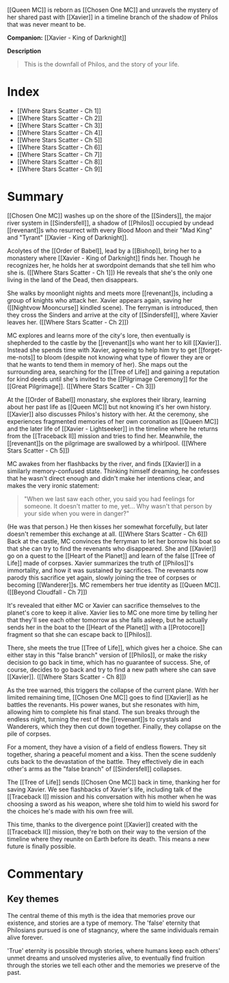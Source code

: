 [[Queen MC]] is reborn as [[Chosen One MC]] and unravels the mystery of her shared past with [[Xavier]] in a timeline branch of the shadow of Philos that was never meant to be.

**Companion:** [[Xavier - King of Darknight]]

**Description**
> This is the downfall of Philos, and the story of your life.

# Index
* [[Where Stars Scatter - Ch 1]]
* [[Where Stars Scatter - Ch 2]]
* [[Where Stars Scatter - Ch 3]]
* [[Where Stars Scatter - Ch 4]]
* [[Where Stars Scatter - Ch 5]]
* [[Where Stars Scatter - Ch 6]]
* [[Where Stars Scatter - Ch 7]]
* [[Where Stars Scatter - Ch 8]]
* [[Where Stars Scatter - Ch 9]]

# Summary

[[Chosen One MC]] washes up on the shore of the [[Sinders]], the major river system in [[Sindersfell]], a shadow of [[Philos]] occupied by undead [[revenant]]s who resurrect with every Blood Moon and their "Mad King" and "Tyrant" [[Xavier - King of Darknight]].

Acolytes of the [[Order of Babel]], lead by a [[Bishop]], bring her to a monastery where [[Xavier - King of Darknight]] finds her. Though he recognizes her, he holds her at swordpoint demands that she tell him who she is. ([[Where Stars Scatter - Ch 1]]) He reveals that she's the only one living in the land of the Dead, then disappears.

She walks by moonlight nights and meets more [[revenant]]s, including a group of knights who attack her. Xavier appears again, saving her ([[Nightvow Mooncurse]] kindled scene). The ferryman is introduced, then they cross the Sinders and arrive at the city of [[Sindersfell]], where Xavier leaves her. ([[Where Stars Scatter - Ch 2]])

MC explores and learns more of the city's lore, then eventually is shepherded to the castle by the [[revenant]]s who want her to kill [[Xavier]]. Instead she spends time with Xavier, agreeing to help him try to get [[forget-me-nots]] to bloom (despite not knowing what type of flower they are or that he wants to tend them in memory of her). She maps out the surrounding area, searching for the [[Tree of Life]] and gaining a reputation for kind deeds until she's invited to the [[Pilgrimage Ceremony]] for the [[Great Pilgrimage]]. ([[Where Stars Scatter - Ch 3]])

At the [[Order of Babel]] monastary, she explores their library, learning about her past life as [[Queen MC]] but not knowing it's her own history. [[Xavier]] also discusses Philos's history with her. At the ceremony, she experiences fragmented memories of her own coronation as [[Queen MC]] and the later life of [[Xavier - Lightseeker]] in the timeline where he returns from the [[Traceback II]] mission and tries to find her. Meanwhile, the [[revenant]]s on the pilgrimage are swallowed by a whirlpool. ([[Where Stars Scatter - Ch 5]])

MC awakes from her flashbacks by the river, and finds [[Xavier]] in a similarly memory-confused state. Thinking himself dreaming, he confesses that he wasn't direct enough and didn't make her intentions clear, and makes the very ironic statement:
> "When we last saw each other, you said you had feelings for someone. It doesn't matter to me, yet... Why wasn't that person by your side when you were in danger?"

(He was that person.) He then kisses her somewhat forcefully, but later doesn't remember this exchange at all. ([[Where Stars Scatter - Ch 6]]) Back at the castle, MC convinces the ferryman to let her borrow his boat so that she can try to find the revenants who disappeared. She and [[Xavier]] go on a quest to the [[Heart of the Planet]] and learn of the false [[Tree of Life]] made of corpses. Xavier summarizes the truth of [[Philos]]'s immortality, and how it was sustained by sacrifices. The revenants now parody this sacrifice yet again, slowly joining the tree of corpses or becoming [[Wanderer]]s. MC remembers her true identity as [[Queen MC]]. ([[Beyond Cloudfall - Ch 7]])

It's revealed that either MC or Xavier can sacrifice themselves to the planet's core to keep it alive. Xavier lies to MC one more time by telling her that they'll see each other tomorrow as she falls asleep, but he actually sends her in the boat to the [[Heart of the Planet]] with a [[Protocore]] fragment so that she can escape back to [[Philos]].

There, she meets the true [[Tree of Life]], which gives her a choice. She can either stay in this "false branch" version of [[Philos]], or make the risky decision to go back in time, which has no guarantee of success. She, of course, decides to go back and try to find a new path where she can save [[Xavier]]. ([[Where Stars Scatter - Ch 8]])

As the tree warned, this triggers the collapse of the current plane. With her limited remaining time, [[Chosen One MC]] goes to find [[Xavier]] as he battles the revenants. His power wanes, but she resonates with him, allowing him to complete his final stand. The sun breaks through the endless night, turning the rest of the [[revenant]]s to crystals and Wanderers, which they then cut down together. Finally, they collapse on the pile of corpses.

For a moment, they have a vision of a field of endless flowers. They sit together, sharing a peaceful moment and a kiss. Then the scene suddenly cuts back to the devastation of the battle. They effectively die in each other's arms as the "false branch" of [[Sindersfell]] collapses.

The [[Tree of Life]] sends [[Chosen One MC]] back in time, thanking her for saving Xavier. We see flashbacks of Xavier's life, including talk of the [[Traceback I]] mission and his conversation with his mother when he was choosing a sword as his weapon, where she told him to wield his sword for the choices he's made with his own free will.

This time, thanks to the divergence point [[Xavier]] created with the [[Traceback II]] mission, they're both on their way to the version of the timeline where they reunite on Earth before its death. This means a new future is finally possible.

# Commentary

## Key themes
The central theme of this myth is the idea that memories prove our existence, and stories are a type of memory. The 'false' eternity that Philosians pursued is one of stagnancy, where the same individuals remain alive forever.

'True' eternity is possible through stories, where humans keep each others' unmet dreams and unsolved mysteries alive, to eventually find fruition through the stories we tell each other and the memories we preserve of the past.